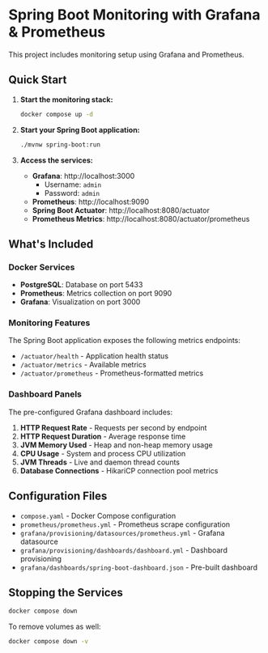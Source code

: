 # Spring Boot Monitoring with Grafana & Prometheus

This project includes monitoring setup using Grafana and Prometheus.

## Quick Start

1. **Start the monitoring stack:**
   ```bash
   docker compose up -d
   ```

2. **Start your Spring Boot application:**
   ```bash
   ./mvnw spring-boot:run
   ```

3. **Access the services:**
    - **Grafana**: http://localhost:3000
        - Username: `admin`
        - Password: `admin`
    - **Prometheus**: http://localhost:9090
    - **Spring Boot Actuator**: http://localhost:8080/actuator
    - **Prometheus Metrics**: http://localhost:8080/actuator/prometheus

## What's Included

### Docker Services

- **PostgreSQL**: Database on port 5433
- **Prometheus**: Metrics collection on port 9090
- **Grafana**: Visualization on port 3000

### Monitoring Features

The Spring Boot application exposes the following metrics endpoints:

- `/actuator/health` - Application health status
- `/actuator/metrics` - Available metrics
- `/actuator/prometheus` - Prometheus-formatted metrics

### Dashboard Panels

The pre-configured Grafana dashboard includes:

1. **HTTP Request Rate** - Requests per second by endpoint
2. **HTTP Request Duration** - Average response time
3. **JVM Memory Used** - Heap and non-heap memory usage
4. **CPU Usage** - System and process CPU utilization
5. **JVM Threads** - Live and daemon thread counts
6. **Database Connections** - HikariCP connection pool metrics

## Configuration Files

- `compose.yaml` - Docker Compose configuration
- `prometheus/prometheus.yml` - Prometheus scrape configuration
- `grafana/provisioning/datasources/prometheus.yml` - Grafana datasource
- `grafana/provisioning/dashboards/dashboard.yml` - Dashboard provisioning
- `grafana/dashboards/spring-boot-dashboard.json` - Pre-built dashboard

## Stopping the Services

```bash
docker compose down
```

To remove volumes as well:

```bash
docker compose down -v
```
